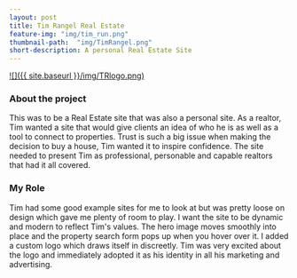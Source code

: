 ```yaml
---
layout: post
title: Tim Rangel Real Estate
feature-img: "img/tim_run.png"
thumbnail-path:  "img/TimRangel.png"
short-description: A personal Real Estate Site
---
```



[![]({{ site.baseurl }}/img/TRlogo.png)](http://tim.rangelworks.com/)  


### About the project  

This was to be a Real Estate site that was also a personal site. As a realtor, Tim wanted a site that would give clients an idea of who he is as well as a tool to connect to properties. Trust is such a big issue when making the decision to buy a house, Tim wanted it to inspire confidence. The site needed to present Tim as professional, personable and capable realtors that had it all covered.

### My Role   

Tim had some good example sites for me to look at but was pretty loose on design which gave me plenty of room to play. I want the site to be dynamic and modern to reflect Tim's values. The hero image moves smoothly into place and the property search form pops up when you hover over it. I added a custom logo which draws itself in discreetly.
Tim was very excited about the logo and immediately adopted it as his identity in all his marketing and advertising.
